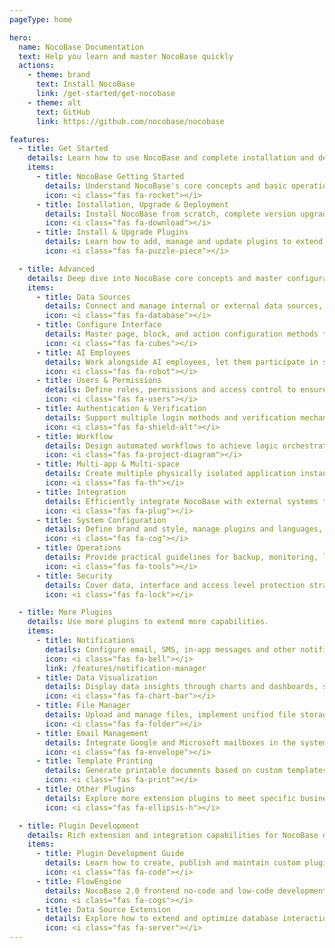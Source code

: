 ```yaml
---
pageType: home

hero:
  name: NocoBase Documentation
  text: Help you learn and master NocoBase quickly
  actions:
    - theme: brand
      text: Install NocoBase
      link: /get-started/get-nocobase
    - theme: alt
      text: GitHub
      link: https://github.com/nocobase/nocobase

features:
  - title: Get Started
    details: Learn how to use NocoBase and complete installation and deployment.
    items:
      - title: NocoBase Getting Started
        details: Understand NocoBase's core concepts and basic operations.
        icon: <i class="fas fa-rocket"></i>
      - title: Installation, Upgrade & Deployment
        details: Install NocoBase from scratch, complete version upgrades and production environment deployment.
        icon: <i class="fas fa-download"></i>
      - title: Install & Upgrade Plugins
        details: Learn how to add, manage and update plugins to extend system capabilities.
        icon: <i class="fas fa-puzzle-piece"></i>

  - title: Advanced
    details: Deep dive into NocoBase core concepts and master configuration and development capabilities.
    items:
      - title: Data Sources
        details: Connect and manage internal or external data sources, build your system's data model.
        icon: <i class="fas fa-database"></i>
      - title: Configure Interface
        details: Master page, block, and action configuration methods to customize interactive interfaces and display logic.
        icon: <i class="fas fa-cubes"></i>
      - title: AI Employees
        details: Work alongside AI employees, let them participate in system building, data analysis, translation, decision-making and other business scenarios.
        icon: <i class="fas fa-robot"></i>
      - title: Users & Permissions
        details: Define roles, permissions and access control to ensure system security and compliance.
        icon: <i class="fas fa-users"></i>
      - title: Authentication & Verification
        details: Support multiple login methods and verification mechanisms to ensure identity security and consistency.
        icon: <i class="fas fa-shield-alt"></i>
      - title: Workflow
        details: Design automated workflows to achieve logic orchestration and business automation.
        icon: <i class="fas fa-project-diagram"></i>
      - title: Multi-app & Multi-space
        details: Create multiple physically isolated application instances or logically isolated business spaces to support multi-tenant scenarios.
        icon: <i class="fas fa-th"></i>
      - title: Integration
        details: Efficiently integrate NocoBase with external systems through API, Webhook, iFrame and other methods.
        icon: <i class="fas fa-plug"></i>
      - title: System Configuration
        details: Define brand and style, manage plugins and languages, achieve global control.
        icon: <i class="fas fa-cog"></i>
      - title: Operations
        details: Provide practical guidelines for backup, monitoring, logging and release.
        icon: <i class="fas fa-tools"></i>
      - title: Security
        details: Cover data, interface and access level protection strategies to ensure platform operation security.
        icon: <i class="fas fa-lock"></i>

  - title: More Plugins
    details: Use more plugins to extend more capabilities.
    items:
      - title: Notifications
        details: Configure email, SMS, in-app messages and other notification channels to achieve automatic message push.
        icon: <i class="fas fa-bell"></i>
        link: /features/notification-manager
      - title: Data Visualization
        details: Display data insights through charts and dashboards, support multi-dimensional analysis and display.
        icon: <i class="fas fa-chart-bar"></i>
      - title: File Manager
        details: Upload and manage files, implement unified file storage and access control.
        icon: <i class="fas fa-folder"></i>
      - title: Email Management
        details: Integrate Google and Microsoft mailboxes in the system to achieve deep integration of emails and business data.
        icon: <i class="fas fa-envelope"></i>
      - title: Template Printing
        details: Generate printable documents based on custom templates, such as orders, contracts or invoices.
        icon: <i class="fas fa-print"></i>
      - title: Other Plugins
        details: Explore more extension plugins to meet specific business or industry needs.
        icon: <i class="fas fa-ellipsis-h"></i>

  - title: Plugin Development
    details: Rich extension and integration capabilities for NocoBase developers.
    items:
      - title: Plugin Development Guide
        details: Learn how to create, publish and maintain custom plugins.
        icon: <i class="fas fa-code"></i>
      - title: FlowEngine
        details: NocoBase 2.0 frontend no-code and low-code development engine.
        icon: <i class="fas fa-cogs"></i>
      - title: Data Source Extension
        details: Explore how to extend and optimize database interaction layer.
        icon: <i class="fas fa-server"></i>
---
```

